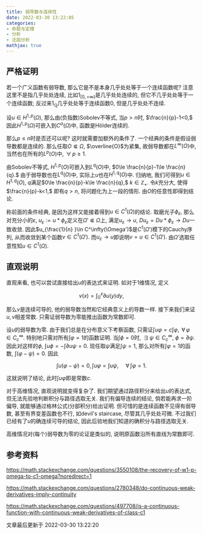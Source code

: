 ```yaml
---
title: 弱导数与连续性
date: 2022-03-30 13:22:05
categories: 
- 命题与定理
- 分析
- 泛函分析
mathjax: true
---
```


严格证明
--------

若一个广义函数有弱导数, 那么它是不是本身几乎处处等于一个连续函数呢?
注意这里不是指几乎处处连续, 比如$1_{[0,+\infty)}$是几乎处处连续的,
但它不几乎处处等于一个连续函数;
反过来$1_{\mathbb{Q} }$几乎处处等于连续函数$0,$ 但是几乎处处不连续.

设$u\in H^{1,p}(\Omega),$ 那么由(负指数)Sobolev不等式, 当$p>n$时,
$\frac{n}{p}-1<0,$ 因此$H^{1,p}(\Omega)$可嵌入到$C^{\alpha}(\Omega)$中,
函数是Hölder连续的.

那么$p\le n$时是否还可以呢? 这时就需要加额外的条件了.
一个经典的条件是假设弱导数都是连续的. 那么任取$O\Subset \Omega,$
$\overline{O}$为紧集, 故弱导数都在$L^\infty(O)$中,
当然也在所有的$L^p(O)$中, $\,\forall\,p\ge 1.$

由Sobolev不等式, $H^{1,p}(O)$可嵌入到$L^{q}(O)$中,
$0\le \frac{n}{p}-1\le \frac{n}{q}.$ 由于弱导数也在$L^{q}(O)$中,
实际上$u$也在$H^{1,q}(O)$中. 归纳地, 我们可得到$u\in H^{1,q}(O),$
$q$满足$0\le \frac{n}{p}-k\le \frac{n}{q},$ $k\in \mathbb{Z}_+.$
令$k$充分大, 使得$\frac{n}{p}-k<1,$ 即有$q>n,$ 将问题化为上一段的情形.
由$O$的任意性即得到结论.

称前面的条件经典, 是因为这样又能接着得到$u\in C^1(\Omega)$的结论.
取磨光子$\phi_\varepsilon,$ 那么对充分小的$\varepsilon,$
$u_\varepsilon:=u\ast \phi_\varepsilon$定义在$\Omega'\Subset \Omega$上,
满足$u_\varepsilon\rightarrow u,$
$Du_\varepsilon=Du \ast \phi_\varepsilon\rightarrow Du$一致收敛.
因此$u_{\frac{1}{n} }\in C^\infty(\Omega')$是$C^1(\Omega')$模下的Cauchy序列,
从而收敛到某个函数$v\in C^1(\Omega').$
而$u_\varepsilon\rightarrow u$即说明$v=u\in C^1(\Omega').$
由$\Omega'$选取任意性知$u\in C^1(\Omega).$

直观说明
--------

直观来看, 也可以尝试直接给出$u$的表达式来证明. 如对于$1$维情况,
定义

$$
v(x)=\int_{0}^x\partial u(y)dy,
$$

 那么$v$是连续可导的,
他的弱导数当然和它经典意义上的导数一样. 接下来我们来证$u,v$相差常数.
只需证弱导数为零能推出函数为常数即可.

设$u$的弱导数为零. 由于我们总是在分布意义下考察函数,
只需证$\int u\varphi=c\int\varphi,$ $\,\forall\,\varphi\in C_c^\infty.$
特别地只需对所有$\int \varphi=1$的函数证明. 当$\int \phi=0$时,
$\,\exists\,\psi\in C_c^\infty,$ $\phi=\partial\psi.$
因此对这样的$\phi,$ $\int u\phi=-\int \partial u\psi=0.$
现任取$\psi$满足$\int \psi=1,$ 那么对所有$\int \varphi=1$的函数,
$\int (\varphi-\psi)=0.$ 因此


$$
\int u(\varphi-\psi)=0, \int u\varphi=\int u\psi,\quad \,\forall\,\int \varphi=1.
$$


这就说明了结论, 此时$\int u\varphi$即是常数$c.$

对于高维情况, 直观说明就变得复杂了.
我们期望通过路径积分来给出$u$的表达式,
但无法先验地判断积分与路径选取无关. 我们有偏导连续的结论,
倘若能再求一阶偏导, 就能够通过格林公式(分部积分)给出证明.
但可惜的是连续函数不见得有弱导数, 甚至有界变差函数也不行, 如devil's
staircase, 尽管其几乎处处可微. 不过我们已经有了$u$的确连续可导的结论,
因此后验地我们知道的确积分与路径选取无关.

高维情况对(每个)弱导数为零的论证是类似的,
说明原函数沿所有直线为常数即可.

参考资料
--------

https://math.stackexchange.com/questions/3550108/the-recovery-of-w1-p-omega-to-c1-omega?noredirect=1

https://math.stackexchange.com/questions/2780348/do-continuous-weak-derivatives-imply-continuity

https://math.stackexchange.com/questions/497708/is-a-continuous-function-with-continuous-weak-derivatives-of-class-c1

文章最后更新于 2022-03-30 13:22:20 
